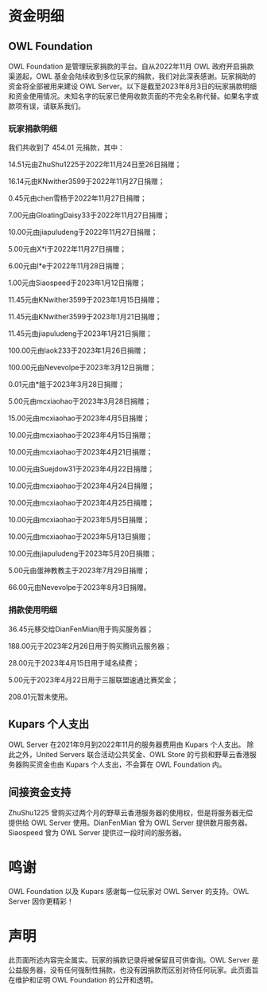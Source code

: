 # 资金明细

## OWL Foundation
OWL Foundation 是管理玩家捐款的平台。自从2022年11月 OWL 政府开启捐款渠道起，OWL 基金会陆续收到多位玩家的捐款，我们对此深表感谢。玩家捐助的资金将全部被用来建设 OWL Server。以下是截至2023年8月3日的玩家捐款明细和资金使用情况。未知名字的玩家已使用收款页面的不完全名称代替。如果名字或款项有误，请联系我们。

 ### 玩家捐款明细
我们共收到了 454.01 元捐款，其中：

14.51元由ZhuShu1225于2022年11月24日至26日捐赠；

16.14元由KNwither3599于2022年11月27日捐赠；

0.45元由chen雪杨于2022年11月27日捐赠；

7.00元由GloatingDaisy33于2022年11月27日捐赠；

10.00元由jiapuludeng于2022年11月27日捐赠；

5.00元由X*i于2022年11月27日捐赠；

6.00元由l*e于2022年11月28日捐赠；

1.00元由Siaospeed于2023年1月12日捐赠；

11.45元由KNwither3599于2023年1月15日捐赠；

11.45元由KNwither3599于2023年1月21日捐赠；

11.45元由jiapuludeng于2023年1月21日捐赠；

100.00元由laok233于2023年1月26日捐赠；

100.00元由Nevevolpe于2023年3月12日捐赠；

0.01元由*飷于2023年3月28日捐赠；

5.00元由mcxiaohao于2023年3月28日捐赠；

15.00元由mcxiaohao于2023年4月5日捐赠；

10.00元由mcxiaohao于2023年4月15日捐赠；

10.00元由mcxiaohao于2023年4月21日捐赠；

10.00元由Suejdow31于2023年4月22日捐赠；

10.00元由mcxiaohao于2023年4月24日捐赠；

10.00元由mcxiaohao于2023年4月25日捐赠；

10.00元由mcxiaohao于2023年5月5日捐赠；

10.00元由mcxiaohao于2023年5月13日捐赠；

10.00元由jiapuludeng于2023年5月20日捐赠；

5.00元由蛋神教教主于2023年7月29日捐赠；

66.00元由Nevevolpe于2023年8月3日捐赠。

### 捐款使用明细

36.45元移交给DianFenMian用于购买服务器；

188.00元于2023年2月26日用于购买腾讯云服务器；

28.00元于2023年4月15日用于域名续费；

5.00元于2023年4月22日用于三服联盟速通比赛奖金；

208.01元暂未使用。

## Kupars 个人支出
OWL Server 在2021年9月到2022年11月的服务器费用由 Kupars 个人支出。
除此之外，United Servers 联合活动公共奖金、OWL Store 的亏损和野草云香港服务器购买资金也由 Kupars 个人支出，不会算在 OWL Foundation 内。

## 间接资金支持
ZhuShu1225 曾购买过两个月的野草云香港服务器的使用权，但是将服务器无偿提供给 OWL Server 使用。DianFenMian 曾为 OWL Server 提供数月服务器。Siaospeed 曾为 OWL Server 提供过一段时间的服务器。

# 鸣谢
OWL Foundation 以及 Kupars 感谢每一位玩家对 OWL Server 的支持。OWL Server 因你更精彩！

# 声明
此页面所述内容完全属实。玩家的捐款记录将被保留且可供查询。OWL Server 是公益服务器，没有任何强制性捐款，也没有因捐款而区别对待任何玩家。此页面旨在维护和证明 OWL Foundation 的公开和透明。
